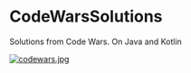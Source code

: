 # CodeWarsSolutions
Solutions from Code Wars. On Java and Kotlin

[![codewars.jpg](https://i.postimg.cc/yY5LsJ7r/codewars.jpg)](https://postimg.cc/gnVVK2Xv)
